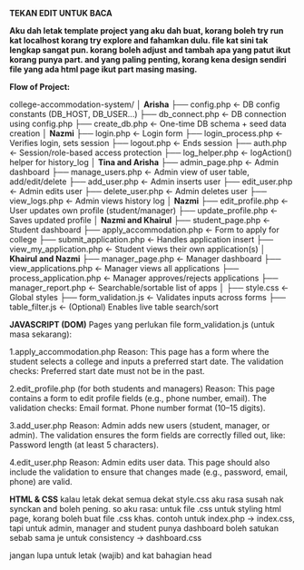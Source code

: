 **TEKAN EDIT UNTUK BACA**

**Aku dah letak template project yang aku dah buat, korang boleh try run kat localhost korang try explore and fahamkan dulu. file kat sini tak lengkap sangat pun. korang boleh adjust and tambah apa yang patut ikut korang punya part. and yang paling penting, korang kena design sendiri file yang ada html page ikut part masing masing.**

**Flow of Project:**

college-accommodation-system/
│
**Arisha**
├── config.php                     ← DB config constants (DB_HOST, DB_USER...)
├── db_connect.php                 ← DB connection using config.php
├── create_db.php                  ← One-time DB schema + seed data creation
│
**Nazmi**
├── login.php                      ← Login form
├── login_process.php             ← Verifies login, sets session
├── logout.php                     ← Ends session
├── auth.php                       ← Session/role-based access protection
├── log_helper.php                 ← logAction() helper for history_log
│
**Tina and Arisha**
├── admin_page.php                 ← Admin dashboard
├── manage_users.php               ← Admin view of user table, add/edit/delete
├── add_user.php                   ← Admin inserts user
├── edit_user.php                  ← Admin edits user
├── delete_user.php                ← Admin deletes user
├── view_logs.php                  ← Admin views history log
│
**Nazmi**
├── edit_profile.php               ← User updates own profile (student/manager)
├── update_profile.php             ← Saves updated profile
│
**Nazmi and Khairul**
├── student_page.php               ← Student dashboard
├── apply_accommodation.php       ← Form to apply for college
├── submit_application.php         ← Handles application insert
├── view_my_application.php        ← Student views their own application(s)
│
**Khairul and Nazmi**
├── manager_page.php               ← Manager dashboard
├── view_applications.php          ← Manager views all applications
├── process_application.php        ← Manager approves/rejects applications
├── manager_report.php             ← Searchable/sortable list of apps
│
├── style.css                      ← Global styles
├── form_validation.js             ← Validates inputs across forms
├── table_filter.js                ← (Optional) Enables live table search/sort


**JAVASCRIPT (DOM)**
Pages yang perlukan file form_validation.js (untuk masa sekarang):

1.apply_accommodation.php
Reason: This page has a form where the student selects a college and inputs a preferred start date. The validation checks:
Preferred start date must not be in the past.

2.edit_profile.php (for both students and managers)
Reason: This page contains a form to edit profile fields (e.g., phone number, email). The validation checks:
Email format.
Phone number format (10–15 digits).

3.add_user.php
Reason: Admin adds new users (student, manager, or admin). The validation ensures the form fields are correctly filled out, like:
Password length (at least 5 characters).

4.edit_user.php
Reason: Admin edits user data. This page should also include the validation to ensure that changes made (e.g., password, email, phone) are valid.

**HTML & CSS**
kalau letak dekat semua dekat style.css aku rasa susah nak synckan and boleh pening. so aku rasa:
untuk file .css untuk styling html page, korang boleh buat file .css khas. contoh untuk index.php -> index.css, tapi untuk admin, manager and student punya dashboard boleh satukan sebab sama je untuk consistency -> dashboard.css

jangan lupa untuk letak  <link rel="stylesheet" href="style.css"> (wajib) and <link rel="stylesheet" href="FILECSSKHAS.css"> kat bahagian head


